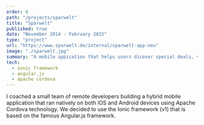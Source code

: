 ```yaml
---
order: 8
path: "/projects/sparwelt"
title: "Sparwelt"
published: true
date: "November 2014 - February 2015"
type: "project"
url: "https://www.sparwelt.de/internal/sparwelt-app-neu"
image: "./sparwelt.jpg"
summary: "A mobile appication that helps users dicover special deals, vouchers, gifts and more."
tech:
  - ionic framework
  - angular.js
  - apache cordova
---
```


I coached a small team of remote developers building a hybrid mobile application that ran natively on both iOS and Android devices using Apache Cordova technology. We decided to use the Ionic framework (v1) that is based on the famous Angular.js framework.
